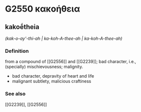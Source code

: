 # G2550 κακοήθεια

## kakoḗtheia

_(kak-o-ay'-thi-ah | ka-koh-A-thee-ah | ka-koh-A-thee-ah)_

### Definition

from a compound of [[G2556]] and [[G2239]]; bad character, i.e., (specially) mischievousness; malignity.

- bad character, depravity of heart and life
- malignant subtlety, malicious craftiness

### See also

[[G2239]], [[G2556]]

